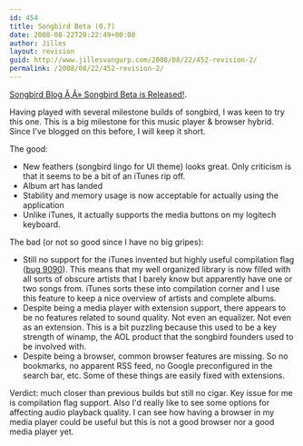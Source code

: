 ```yaml
---
id: 454
title: Songbird Beta (0.7)
date: 2008-08-22T20:22:49+00:00
author: Jilles
layout: revision
guid: http://www.jillesvangurp.com/2008/08/22/452-revision-2/
permalink: /2008/08/22/452-revision-2/
---
```

<a href="http://blog.songbirdnest.com/2008/08/20/songbird-beta-is-released/">Songbird Blog Ã‚Â» Songbird Beta is Released!</a>.

Having played with several milestone builds of songbird, I was keen to try this one. This is a big milestone for this music player &amp; browser hybrid. Since I've blogged on this before, I will keep it short.

The good:
<ul>
	<li>New feathers (songbird lingo for UI theme) looks great. Only criticism is that it seems to be a bit of an iTunes rip off.</li>
	<li>Album art has landed</li>
	<li>Stability and memory usage is now acceptable for actually using the application</li>
	<li>Unlike iTunes, it actually supports the media buttons on my logitech keyboard.</li>
</ul>
The bad (or not so good since I have no big gripes):
<ul>
	<li>Still no support for the iTunes invented but highly useful compilation flag (<a href="http://bugzilla.songbirdnest.com/show_bug.cgi?id=9090">bug 9090</a>). This means that my well organized library is now filled with all sorts of obscure artists that I barely know but apparently have one or two songs from. iTunes sorts these into compilation corner and I use this feature to keep a nice overview of artists and complete albums.</li>
	<li>Despite being a media player with extension support, there appears to be no features related to sound quality. Not even an equalizer. Not even as an extension. This is a bit puzzling because this used to be a key strength of winamp, the AOL product that the songbird founders used to be involved with.</li>
	<li>Despite being a browser, common browser features are missing. So no bookmarks, no apparent RSS feed, no Google preconfigured in the search bar, etc. Some of these things are easily fixed with extensions.</li>
</ul>
Verdict: much closer than previous builds but still no cigar. Key issue for me is compilation flag support. Also I'd really like to see some options for affecting audio playback quality. I can see how having a browser in my media player could be useful but this is not a good browser nor a good media player yet.